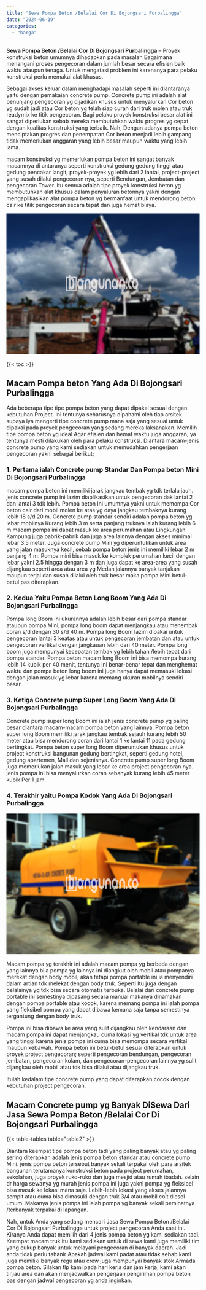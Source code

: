 ```yaml
---
title: "Sewa Pompa Beton /Belalai Cor Di Bojongsari Purbalingga"
date: "2024-06-19"
categories: 
  - "harga"
---
```


**Sewa Pompa Beton /Belalai Cor Di Bojongsari Purbalingga** – Proyek konstruksi beton umumnya dihadapkan pada masalah Bagaimana menangani proses pengecoran dalam jumlah besar secara efisien baik waktu ataupun tenaga. Untuk mengatasi problem ini karenanya para pelaku konstruksi perlu memakai alat khusus.

Sebagai akses keluar dalam menghadapi masalah seperti ini diantaranya yaitu dengan pemakaian concrete pump. Concrete pump ini adalah alat penunjang pengecoran yg dijadikan khusus untuk menyalurkan Cor beton yg sudah jadi atau Cor beton yg telah siap curah dari truk molen atau truk readymix ke titik pengecoran. Bagi pelaku proyek konstruksi besar alat ini sangat diperlukan sebab mereka membutuhkan waktu progres yg cepat dengan kualitas konstruksi yang terbaik. Nah, Dengan adanya pompa beton menciptakan progres dan penempatan Cor beton menjadi lebih gampang tidak memerlukan anggaran yang lebih besar maupun waktu yang lebih lama.

macam konstruksi yg memerlukan pompa beton ini sangat banyak macamnya di antaranya seperti konstruksi gedung gedung tinggi atau gedung pencakar langit, proyek-proyek yg lebih dari 2 lantai, project-project yang susah dilalui pengecoran nya, seperti Bendungan, Jembatan dan pengecoran Tower. Itu semua adalah tipe proyek konstruksi beton yg membutuhkan alat khusus dalam penyaluran betonnya yakni dengan mengaplikasikan alat pompa beton yg bermanfaat untuk mendorong beton cair ke titik pengecoran secara tepat dan juga hemat biaya.

![Sewa Pompa Beton /Belalai Cor Di Bojongsari Purbalingga](/images/sewa-concrete-pump-04.png)

{{< toc >}}

## Macam Pompa beton Yang Ada Di Bojongsari Purbalingga

Ada beberapa tipe tipe pompa beton yang dapat dipakai sesuai dengan kebutuhan Project. Ini tentunya seharusnya dipahami oleh tiap arsitek supaya iya mengerti tipe concrete pump mana saja yang sesuai untuk dipakai pada proyek pengecoran yang sedang mereka laksanakan. Memilih tipe pompa beton yg ideal Agar efisien dan hemat waktu juga anggaran, ya tentunya mesti dilakukan oleh para pelaku konstruksi. Diantara macam-jenis concrete pump yang kami sediakan untuk memudahkan pengerjaan pengecoran yakni sebagai berikut;

### 1\. Pertama ialah Concrete pump Standar Dan Pompa beton Mini Di Bojongsari Purbalingga

macam pompa beton ini memiliki jarak jangkau tembak yg tdk terlalu jauh. jenis concrete pump ini lazim diaplikasikan untuk pengecoran dak lantai 2 dan lantai 3 tdk lebih. Pompa beton ini umumnya yakni untuk memompa Cor beton cair dari mobil molen ke atas yg daya jangkau tembaknya kurang lebih 18 s/d 20 m. Concrete pump standar sendiri adalah pompa beton yg lebar mobilnya Kurang lebih 3 m serta panjang truknya ialah kurang lebih 6 m macam pompa ini dapat masuk ke area perumahan atau Lingkungan Kampung juga pabrik-pabrik dan juga area lainnya dengan akses minimal lebar 3.5 meter. Juga concrete pump Mini yg diperuntukkan untuk area yang jalan masuknya kecil, sebab pompa beton jenis ini memiliki lebar 2 m panjang 4 m. Pompa mini bisa masuk ke komplek perumahan kecil dengan lebar yakni 2.5 hingga dengan 3 m dan juga dapat ke area-area yang susah dijangkau seperti area atau area yg Medan jalannya banyak tanjakan maupun terjal dan susah dilalui oleh truk besar maka pompa Mini betul-betul pas diterapkan.

### 2\. Kedua Yaitu Pompa Beton Long Boom Yang Ada Di Bojongsari Purbalingga

Pompa long Boom ini ukurannya adalah lebih besar dari pompa standar ataupun pompa Mini, pompa long boom dapat menjangkau atau menembak coran s/d dengan 30 s/d 40 m. Pompa long Boom lazim dipakai untuk pengecoran lantai 3 keatas atau untuk pengecoran jembatan dan atau untuk pengecoran vertikal dengan jangkauan lebih dari 40 meter. Pompa long boom juga mempunyai kecepatan tembak yg lebih tahan /lebih tepat dari pompa standar. Pompa beton macam long Boom ini bisa memompa kurang lebih 14 kubik per 40 menit, tentunya ini benar-benar tepat dan menghemat waktu dan pompa beton long boom ini juga hanya dapat memasuki lokasi dengan jalan masuk yg lebar karena memang ukuran mobilnya sendiri besar.

### 3\. Ketiga Concrete pump Super Long Boom Yang Ada Di Bojongsari Purbalingga

Concrete pump super long Boom ini ialah jenis concrete pump yg paling besar diantara macam-macam pompa beton yang lainnya. Pompa beton super long Boom memiliki jarak jangkau tembak sejauh kurang lebih 50 meter atau bisa mendorong coran dari lantai 1 ke lantai 11 pada gedung bertingkat. Pompa beton super long Boom diperuntukan khusus untuk project konstruksi bangunan gedung bertingkat, seperti gedung hotel, gedung apartemen, Mall dan sejenisnya. Concrete pump super long Boom juga memerlukan jalan masuk yang lebar ke area project pengecoran nya. jenis pompa ini bisa menyalurkan coran sebanyak kurang lebih 45 meter kubik Per 1 jam.

### 4\. Terakhir yaitu Pompa Kodok Yang Ada Di Bojongsari Purbalingga

![Sewa Pompa Beton /Belalai Cor Di Bojongsari Purbalingga](/images/sewa-concrete-pump-08.png)

Macam pompa yg terakhir ini adalah macam pompa yg berbeda dengan yang lainnya bila pompa yg lainnya ini diangkut oleh mobil atau pompanya merekat dengan body mobil, akan tetapi pompa portable ini ia menyendiri dalam artian tdk melekat dengan body truk. Seperti Itu juga dengan belalainya yg tdk bisa secara otomatis terbuka. Belalai dari concrete pump portable ini semestinya dipasang secara manual makanya dinamakan dengan pompa portable atau kodok, karena memang pompa ini ialah pompa yang fleksibel pompa yang dapat dibawa kemana saja tanpa semestinya tergantung dengan body truk.

Pompa ini bisa dibawa ke area yang sulit dijangkau oleh kendaraan dan macam pompa ini dapat menjangkau cuma lokasi yg vertikal tdk untuk area yang tinggi karena jenis pompa ini cuma bisa memompa secara vertikal maupun kebawah. Pompa beton ini betul-betul sesuai diterapkan untuk proyek project pengecoran; seperti pengecoran bendungan, pengecoran jembatan, pengecoran kolam, dan pengecoran-pengecoran lainnya yg sulit dijangkau oleh mobil atau tdk bisa dilalui atau dijangkau truk.

Itulah kedalam tipe concrete pump yang dapat diterapkan cocok dengan kebutuhan project pengecoran.

## Macam Concrete pump yg Banyak DiSewa Dari Jasa Sewa Pompa Beton /Belalai Cor Di Bojongsari Purbalingga

{{< table-tables table="table2" >}}

Diantara keempat tipe pompa beton tadi yang paling banyak atau yg paling sering diterapkan adalah jenis pompa beton standar atau concrete pump Mini. jenis pompa beton tersebut banyak sekali terpakai oleh para arsitek bangunan terutamanya konstruksi beton pada project perumahan, sekolahan, juga proyek ruko-ruko dan juga mesjid atau rumah ibadah. selain dr harga sewanya yg murah jenis pompa ini juga yakni pompa yg fleksibel bisa masuk ke lokasi mana saja. Lebih-lebih lokasi yang akses jalannya sempit atau cuma bisa dimasuki dengan truk 3/4 atau mobil colt diesel umum. Makanya jenis pompa ini ialah pompa yg banyak sekali peminatnya /terbanyak terpakai di lapangan.

Nah, untuk Anda yang sedang mencari Jasa Sewa Pompa Beton /Belalai Cor Di Bojongsari Purbalingga untuk project pengecoran Anda saat ini. Kiranya Anda dapat memilih dari 4 jenis pompa beton yg kami sediakan tadi. Keempat macam truk itu kami sediakan untuk di sewa kami juga memiliki tim yang cukup banyak untuk melayani pengecoran di banyak daerah. Jadi anda tidak perlu tahanir Apakah jadwal kami padat atau tidak sebab kami juga memiliki banyak regu atau crew juga mempunyai banyak stok Armada pompa beton. Silakan tlp kami pada hari kerja dan jam kerja, kami akan tinjau area dan akan menjadwalkan pengerjaan pengiriman pompa beton pas dengan jadwal pengecoran yg anda inginkan.
